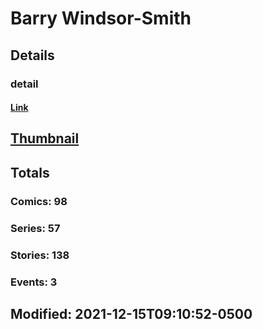 # Barry  Windsor-Smith 
## Details
### detail
#### [Link](http://marvel.com/comics/creators/11419/barry_windsor-smith?utm_campaign=apiRef&utm_source=225578a89fc76f3d20fbffda5d17a88d)
## [Thumbnail](http://i.annihil.us/u/prod/marvel/i/mg/b/40/image_not_available.jpg)
## Totals
### Comics: 98
### Series: 57
### Stories: 138
### Events: 3
## Modified: 2021-12-15T09:10:52-0500